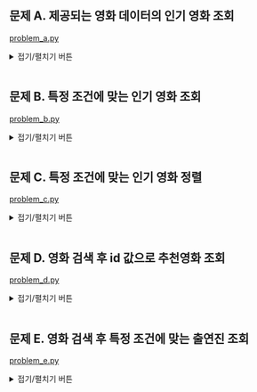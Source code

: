 
## 문제 A. 제공되는 영화 데이터의 인기 영화 조회

[problem_a.py](./day07_pjt/code/problem_a.py)

<details>
<summary>접기/펼치기 버튼</summary>
<div markdown="1">

### Logic

- 기본 주소(BASE_URL), 원하는 주소(path), 파라미터(params)를 구분하고, `request`라이브러리의 get함수를 사용해 HTTP 요청
- [https://www.themoviedb.org/](https://www.themoviedb.org/?language=ko) 에 가입하여 전달받은 API key를 파라미터에 입력
- 응답 데이터가 JSON 포맷이므로 `json()`를 통해 dict 객체를 받음
- `len()`를 통해 영화 목록 개수 반환

</div>
</details>
<br/>

## 문제 B. 특정 조건에 맞는 인기 영화 조회

[problem_b.py](./day07_pjt/code/problem_b.py)

<details>
<summary>접기/펼치기 버튼</summary>
<div markdown="1">
    
### Logic

- 문제 A에서 조회한 인기 영화 중 평점 8점 이상인 영화를 조회하기 위해, `for문`을 활용해 개별 영화의 평점 조회한 후 `if문`으로 평점 조건 적용

</div>
</details>
<br/>

## 문제 C. 특정 조건에 맞는 인기 영화 정렬

[problem_c.py](./day07_pjt/code/problem_c.py)

<details>
<summary>접기/펼치기 버튼</summary>
<div markdown="1">
    
### Logic

- 인기 영화 리스트를 `sort()` 활용해 정렬하되, 파라미터(**`key`**, `reverse`)를 지정하여 dict 자료형인 개별 인자의 평점 순으로 내림차순 정렬
- List Slicing으로 평점 Top 5 영화 조회

</div>
</details>
<br/>

## 문제 D. 영화 검색 후 id 값으로 추천영화 조회

[problem_d.py](./day07_pjt/code/problem_d.py)

<details>
<summary>접기/펼치기 버튼</summary>
<div markdown="1">
    
### Logic

- `if문`으로 영화 검색여부 판단 후 검색가능하면 인덱싱을 활용해 첫 번째 영화만 가져와서 id 추출
- URL의 path, 파라미터 변경 후 추천영화 조회
- 추천영화 존재 여부 판단 후 존재하면 새로운 리스트 생성해 결과 출력

### Error & Solution

- 검색가능 여부 판단 시  ***IndexError : list index out of range*가 뜸**
    - ‘검색할 수 없는 영화’를 검색할 경우 searched_movies 가 ‘[]’로 나오는데, ‘[]’는 None이 아니기 때문임
    
    ```python
    # 변경 전
    if searched_movies is None:
        return None
    else:
        movie = searched_movies[0] # IndexError
    
    # 변경 후
    if len(searched_movies) == 0:
        return None
    ```
    
- URL을 수정하는 과정에서 가독성이 떨어지는 문제
    - 별도의 파이썬 파일을 만들어 데이터 조회, (영화명) 검색 모듈을 생성하여 보완할 수 있을 것임
- `lstrip()`는 원본 데이터를 변경시키지 않으므로 변수 할당이 필요하며, `pop()`을 이용해 키를 제거할 경우 변수 할당할 필요가 없음!

</div>
</details>
<br/>

## 문제 E. 영화 검색 후 특정 조건에 맞는 출연진 조회

[problem_e.py](./day07_pjt/code/problem_e.py)

<details>
<summary>접기/펼치기 버튼</summary>
<div markdown="1">
    
### Logic

- 문제 D와 같은 방식으로 영화명으로 검색되는 첫 번째 영화 데이터를 가져와서 id 추출
- cast, crew 목록 조회하되 `if문`으로 각각 id가 ‘10 미만’, department가 ‘Directing’인 조건 적용 후 인물명 리스트 생성

</div>
</details>
<br/>